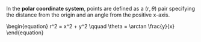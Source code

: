In the **polar coordinate system**, points are defined as a $(r, \theta)$ pair specifying the distance from the origin and an angle from the positive x-axis.

\begin{equation}
r^2 = x^2 + y^2 \qquad \theta = \arctan \frac{y}{x}
\end{equation}